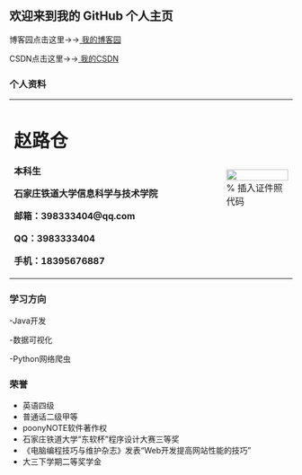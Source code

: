 ## 欢迎来到我的 GitHub 个人主页

博客园点击这里→→[ 我的博客园 ](https://www.cnblogs.com/zlc364624/) 

CSDN点击这里→→[ 我的CSDN ](https://blog.csdn.net/weixin_43847567) 


### **个人资料**
<table border="0">
  <tr>
    <td width="75%">
      <h1>赵路仓</h1>
      <p><b>本科生</b></p>
      <p><b>石家庄铁道大学信息科学与技术学院</b></p>
      <p><b>邮箱：398333404@qq.com</b></p>
      <p><b>QQ：3983333404</b></p>
      <p><b>手机：18395676887</b></p>
    </td>
    <td width="25%">
      <img src="/zhengjianzhao.jpg" width="100%">      % 插入证件照代码
    </td>
  </tr>
</table>

### **学习方向**
  -Java开发
  
  -数据可视化
  
  -Python网络爬虫
  



### **荣誉**
- 英语四级
- 普通话二级甲等
- poonyNOTE软件著作权
- 石家庄铁道大学“东软杯”程序设计大赛三等奖
- 《电脑编程技巧与维护杂志》发表“Web开发提高网站性能的技巧”
- 大三下学期二等奖学金



  
 
```


